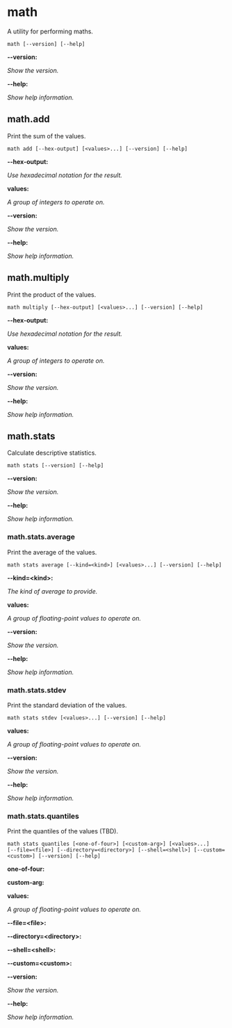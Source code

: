 # math

<!-- Generated by swift-argument-parser -->

A utility for performing maths.

```
math [--version] [--help]
```

**--version:**

*Show the version.*


**--help:**

*Show help information.*


## math.add

Print the sum of the values.

```
math add [--hex-output] [<values>...] [--version] [--help]
```

**--hex-output:**

*Use hexadecimal notation for the result.*


**values:**

*A group of integers to operate on.*


**--version:**

*Show the version.*


**--help:**

*Show help information.*




## math.multiply

Print the product of the values.

```
math multiply [--hex-output] [<values>...] [--version] [--help]
```

**--hex-output:**

*Use hexadecimal notation for the result.*


**values:**

*A group of integers to operate on.*


**--version:**

*Show the version.*


**--help:**

*Show help information.*




## math.stats

Calculate descriptive statistics.

```
math stats [--version] [--help]
```

**--version:**

*Show the version.*


**--help:**

*Show help information.*


### math.stats.average

Print the average of the values.

```
math stats average [--kind=<kind>] [<values>...] [--version] [--help]
```

**--kind=\<kind\>:**

*The kind of average to provide.*


**values:**

*A group of floating-point values to operate on.*


**--version:**

*Show the version.*


**--help:**

*Show help information.*




### math.stats.stdev

Print the standard deviation of the values.

```
math stats stdev [<values>...] [--version] [--help]
```

**values:**

*A group of floating-point values to operate on.*


**--version:**

*Show the version.*


**--help:**

*Show help information.*




### math.stats.quantiles

Print the quantiles of the values (TBD).

```
math stats quantiles [<one-of-four>] [<custom-arg>] [<values>...]     [--file=<file>] [--directory=<directory>] [--shell=<shell>] [--custom=<custom>] [--version] [--help]
```

**one-of-four:**


**custom-arg:**


**values:**

*A group of floating-point values to operate on.*


**--file=\<file\>:**


**--directory=\<directory\>:**


**--shell=\<shell\>:**


**--custom=\<custom\>:**


**--version:**

*Show the version.*


**--help:**

*Show help information.*
